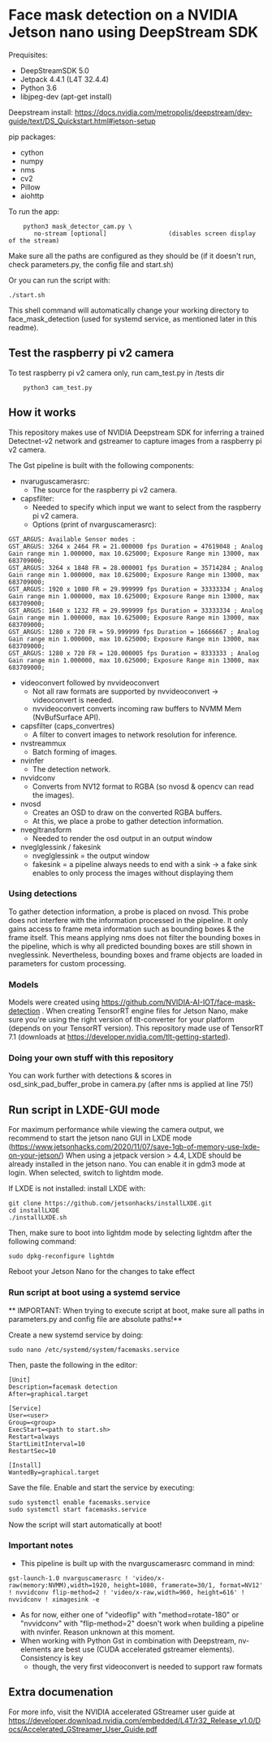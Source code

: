 # Face mask detection on a NVIDIA Jetson nano using DeepStream SDK

Prequisites:

* DeepStreamSDK 5.0
* Jetpack 4.4.1 (L4T 32.4.4)
* Python 3.6
* libjpeg-dev (apt-get install)

Deepstream install: https://docs.nvidia.com/metropolis/deepstream/dev-guide/text/DS_Quickstart.html#jetson-setup

pip packages:

* cython
* numpy
* nms
* cv2
* Pillow
* aiohttp

To run the app:
```
    python3 mask_detector_cam.py \
       no-stream [optional]                 (disables screen display of the stream) 
```
Make sure all the paths are configured as they should be (if it doesn't run, check parameters.py, the config file and start.sh)

Or you can run the script with:

```
./start.sh
```
This shell command will automatically change your working directory to face_mask_detection (used for systemd service, as mentioned later in this readme).

## Test the raspberry pi v2 camera
To test raspberry pi v2 camera only, run cam_test.py in /tests dir
```
    python3 cam_test.py
```
## How it works
This repository makes use of NVIDIA Deepstream SDK for inferring a trained Detectnet-v2 network and gstreamer to capture images from a raspberry pi v2 camera.

The Gst pipeline is built with the following components:

*  nvaruguscamerasrc: 
    *  The source for the raspberry pi v2 camera.
*  capsfilter: 
    *  Needed to specify which input we want to select from the raspberry pi v2 camera.
    *  Options (print of nvarguscamerasrc):
```
GST_ARGUS: Available Sensor modes :
GST_ARGUS: 3264 x 2464 FR = 21.000000 fps Duration = 47619048 ; Analog Gain range min 1.000000, max 10.625000; Exposure Range min 13000, max 683709000;
GST_ARGUS: 3264 x 1848 FR = 28.000001 fps Duration = 35714284 ; Analog Gain range min 1.000000, max 10.625000; Exposure Range min 13000, max 683709000;
GST_ARGUS: 1920 x 1080 FR = 29.999999 fps Duration = 33333334 ; Analog Gain range min 1.000000, max 10.625000; Exposure Range min 13000, max 683709000;
GST_ARGUS: 1640 x 1232 FR = 29.999999 fps Duration = 33333334 ; Analog Gain range min 1.000000, max 10.625000; Exposure Range min 13000, max 683709000;
GST_ARGUS: 1280 x 720 FR = 59.999999 fps Duration = 16666667 ; Analog Gain range min 1.000000, max 10.625000; Exposure Range min 13000, max 683709000;
GST_ARGUS: 1280 x 720 FR = 120.000005 fps Duration = 8333333 ; Analog Gain range min 1.000000, max 10.625000; Exposure Range min 13000, max 683709000;
```
*  videoconvert followed by nvvideoconvert
    *  Not all raw formats are supported by nvvideoconvert -> videoconvert is needed.
    *  nvvideoconvert converts incoming raw buffers to NVMM Mem (NvBufSurface API).
*  capsfilter (caps_convertres)
    *  A filter to convert images to network resolution for inference.
*  nvstreammux
    *  Batch forming of images.
*  nvinfer
    *  The detection network.
*  nvvidconv
    *  Converts from NV12 format to RGBA (so nvosd & opencv can read the images).
*  nvosd
    *  Creates an OSD to draw on the converted RGBA buffers.
    *  At this, we place a probe to gather detection information.
*  nvegltransform
    *  Needed to render the osd output in an output window
*  nveglglessink / fakesink
    *  nveglglessink = the output window
    *  fakesink = a pipeline always needs to end with a sink -> a fake sink enables to only process the images without displaying them

### Using detections
To gather detection information, a probe is placed on nvosd. This probe does not interfere with the information processed in the pipeline. It only gains access to frame meta information such as bounding boxes & the frame itself. This means applying nms does not filter the bounding boxes in the pipeline, which is why all predicted bounding boxes are still shown in nveglessink. Nevertheless, bounding boxes and frame objects are loaded in parameters for custom processing.

### Models
Models were created using https://github.com/NVIDIA-AI-IOT/face-mask-detection . When creating TensorRT engine files for Jetson Nano, make sure you're using the right version of tlt-converter for your platform (depends on your TensorRT version). This repository made use of TensorRT 7.1 (downloads at https://developer.nvidia.com/tlt-getting-started).
  
### Doing your own stuff with this repository
You can work further with detections & scores in osd_sink_pad_buffer_probe in camera.py (after nms is applied at line 75!)

## Run script in LXDE-GUI mode
For maximum performance while viewing the camera output, we recommend to start the jetson nano GUI in LXDE mode (https://www.jetsonhacks.com/2020/11/07/save-1gb-of-memory-use-lxde-on-your-jetson/)
When using a jetpack version > 4.4, LXDE should be already installed in the jetson nano. You can enable it in gdm3 mode at login. When selected, switch to lightdm mode.

If LXDE is not installed: install LXDE with:
```
git clone https://github.com/jetsonhacks/installLXDE.git
cd installLXDE
./installLXDE.sh
```

Then, make sure to boot into lightdm mode by selecting lightdm after the following command:
```
sudo dpkg-reconfigure lightdm
```
Reboot your Jetson Nano for the changes to take effect

### Run script at boot using a systemd service

** IMPORTANT: When trying to execute script at boot, make sure all paths in parameters.py and config file are absolute paths!**

Create a new systemd service by doing:

```
sudo nano /etc/systemd/system/facemasks.service
```

Then, paste the following in the editor:
```
[Unit]
Description=facemask detection
After=graphical.target

[Service]
User=<user>
Group=<group>
ExecStart=<path to start.sh>
Restart=always
StartLimitInterval=10
RestartSec=10

[Install]
WantedBy=graphical.target
```

Save the file. Enable and start the service by executing:
```
sudo systemctl enable facemasks.service
sudo systemctl start facemasks.service
```

Now the script will start automatically at boot!


### Important notes
* This pipeline is built up with the nvarguscamerasrc command in mind:
 ```
 gst-launch-1.0 nvarguscamerasrc ! 'video/x-raw(memory:NVMM),width=1920, height=1080, framerate=30/1, format=NV12' ! nvvidconv flip-method=2 ! 'video/x-raw,width=960, height=616' ! nvvidconv ! ximagesink -e
 ```
 
* As for now, either one of "videoflip" with "method=rotate-180" or "nvvidconv" with "flip-method=2" doesn't work when building a pipeline with nvinfer. Reason unknown at this moment.
* When working with Python Gst in combination with Deepstream, nv- elements are best use (CUDA accelerated gstreamer elements). Consistency is key
    * though, the very first videoconvert is needed to support raw formats
    
## Extra documenation
For more info, visit the NVIDIA accelerated GStreamer user guide at https://developer.download.nvidia.com/embedded/L4T/r32_Release_v1.0/Docs/Accelerated_GStreamer_User_Guide.pdf

